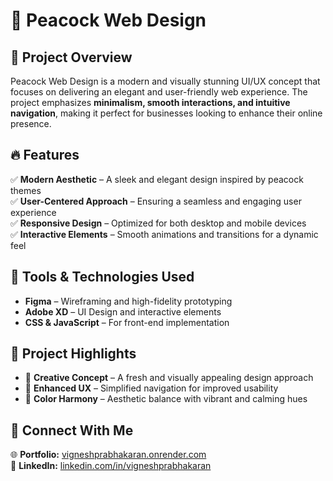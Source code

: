 # 🎨 Peacock Web Design  

## 🌟 Project Overview  
Peacock Web Design is a modern and visually stunning UI/UX concept that focuses on delivering an elegant and user-friendly web experience. The project emphasizes **minimalism, smooth interactions, and intuitive navigation**, making it perfect for businesses looking to enhance their online presence.  

## 🔥 Features  
✅ **Modern Aesthetic** – A sleek and elegant design inspired by peacock themes  
✅ **User-Centered Approach** – Ensuring a seamless and engaging user experience  
✅ **Responsive Design** – Optimized for both desktop and mobile devices  
✅ **Interactive Elements** – Smooth animations and transitions for a dynamic feel  

## 🎨 Tools & Technologies Used  
- **Figma** – Wireframing and high-fidelity prototyping  
- **Adobe XD** – UI Design and interactive elements  
- **CSS & JavaScript** – For front-end implementation  

## 📂 Project Highlights  
- 🌟 **Creative Concept** – A fresh and visually appealing design approach  
- 🚀 **Enhanced UX** – Simplified navigation for improved usability  
- 🎨 **Color Harmony** – Aesthetic balance with vibrant and calming hues  

## 🔗 Connect With Me  
🌐 **Portfolio:** [vigneshprabhakaran.onrender.com](https://vigneshprabhakaran.onrender.com/)  
📌 **LinkedIn:** [linkedin.com/in/vigneshprabhakaran](https://www.linkedin.com/in/vigneshprabhakaran/)   


